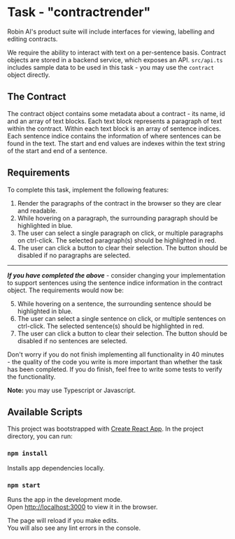 # Task - "contractrender"

Robin AI's product suite will include interfaces for viewing, labelling and editing contracts.

We require the ability to interact with text on a per-sentence basis. Contract objects are stored
in a backend service, which exposes an API. `src/api.ts` includes sample data to be used in this task - you
may use the `contract` object directly.

## The Contract

The contract object contains some metadata about a contract - its name, id and an array of text blocks. Each text block represents a paragraph of text within the contract.
Within each text block is an array of sentence indices. Each sentence indice contains the information of where sentences can be found in the text. The start and end values are indexes within the text string of the start and end of a sentence.

## Requirements

To complete this task, implement the following features:

1. Render the paragraphs of the contract in the browser so they are clear and readable.
2. While hovering on a paragraph, the surrounding paragraph should be highlighted in blue.
3. The user can select a single paragraph on click, or multiple paragraphs on ctrl-click.
   The selected paragraph(s) should be highlighted in red.
4. The user can click a button to clear their selection. The button should be disabled if no paragraphs are selected.

---

**_If you have completed the above_** - consider changing your implementation to support sentences using the sentence indice information in the contract object.
The requirements would now be:

5. While hovering on a sentence, the surrounding sentence should be highlighted in blue.
6. The user can select a single sentence on click, or multiple sentences on ctrl-click.
   The selected sentence(s) should be highlighted in red.
7. The user can click a button to clear their selection. The button should be disabled if
   no sentences are selected.

Don't worry if you do not finish implementing all functionality in 40 minutes - the quality of the code you write
is more important than whether the task has been completed. If you do finish, feel free to write some tests to verify
the functionality.

**Note:** you may use Typescript or Javascript.

## Available Scripts

This project was bootstrapped with [Create React App](https://github.com/facebook/create-react-app).
In the project directory, you can run:

### `npm install`

Installs app dependencies locally.

### `npm start`

Runs the app in the development mode.\
Open [http://localhost:3000](http://localhost:3000) to view it in the browser.

The page will reload if you make edits.\
You will also see any lint errors in the console.

